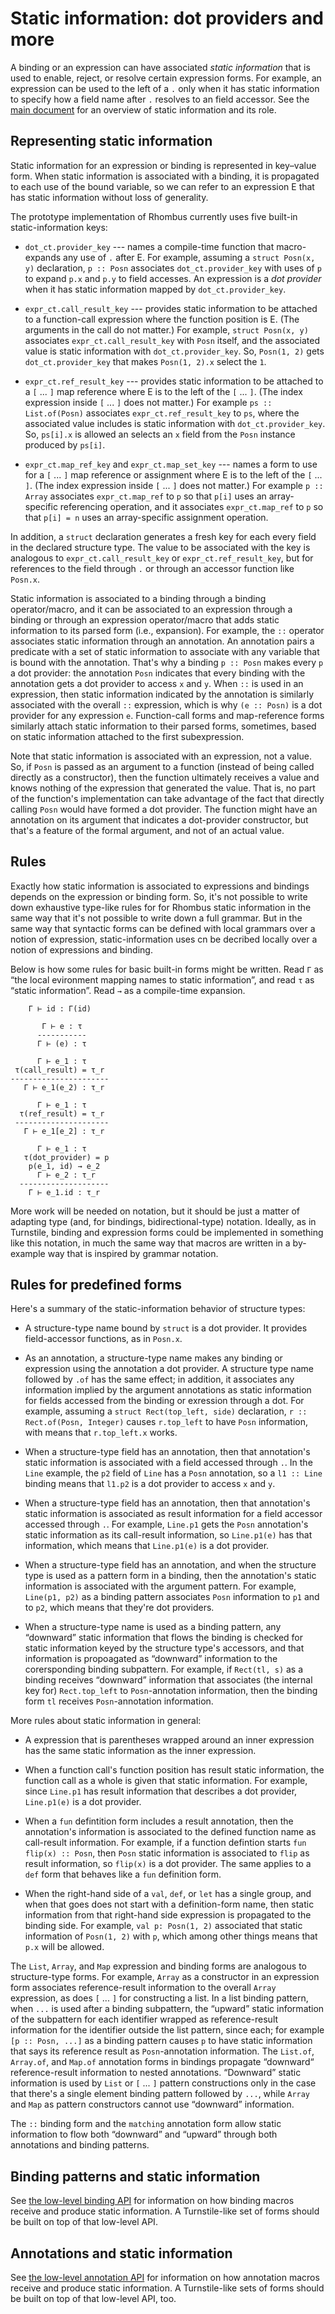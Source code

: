 # Static information: dot providers and more

A binding or an expression can have associated _static information_
that is used to enable, reject, or resolve certain expression forms.
For example, an expression can be used to the left of a `.` only when
it has static information to specify how a field name after `.`
resolves to an field accessor. See the [main
document](0000-rhombus.md#static-information) for an overview of
static information and its role.

## Representing static information

Static information for an expression or binding is represented in
key–value form. When static information is associated with a binding,
it is propagated to each use of the bound variable, so we can refer to
an expression E that has static information without loss of
generality.

The prototype implementation of Rhombus currently uses five built-in
static-information keys:

 * `dot_ct.provider_key` --- names a compile-time function that
   macro-expands any use of `.` after E. For example, assuming a
   `struct Posn(x, y)` declaration, `p :: Posn` associates
   `dot_ct.provider_key` with uses of `p` to expand `p.x` and `p.y` to
   field accesses. An expression is a _dot provider_ when it has
   static information mapped by `dot_ct.provider_key`.

 * `expr_ct.call_result_key` --- provides static information to be
   attached to a function-call expression where the function position
   is E. (The arguments in the call do not matter.) For example,
   `struct Posn(x, y)` associates `expr_ct.call_result_key` with
   `Posn` itself, and the associated value is static information with
   `dot_ct.provider_key`. So, `Posn(1, 2)` gets `dot_ct.provider_key`
   that makes `Posn(1, 2).x` select the `1`.

 * `expr_ct.ref_result_key` --- provides static information to be
   attached to a `[` ... `]` map reference where E is to the left
   of the `[` ... `]`. (The index expression inside `[` ... `]` does
   not matter.) For example `ps :: List.of(Posn)` associates
   `expr_ct.ref_result_key` to `ps`, where the associated value
   includes is static information with `dot_ct.provider_key`. So,
   `ps[i].x` is allowed an selects an `x` field from the `Posn`
   instance produced by `ps[i]`.

 * `expr_ct.map_ref_key` and `expr_ct.map_set_key` --- names a form to
   use for a `[` ... `]` map reference or assignment where E is to
   the left of the `[` ... `]`. (The index expression inside `[` ...
   `]` does not matter.) For example `p :: Array` associates
   `expr_ct.map_ref` to `p` so that `p[i]` uses an array-specific
   referencing operation, and it associates `expr_ct.map_ref` to
   `p` so that `p[i] = n` uses an array-specific assignment operation.

In addition, a `struct` declaration generates a fresh key for each
every field in the declared structure type. The value to be associated
with the key is analogous to `expr_ct.call_result_key` or
`expr_ct.ref_result_key`, but for references to the field through `.`
or through an accessor function like `Posn.x`.

Static information is associated to a binding through a binding
operator/macro, and it can be associated to an expression through a
binding or through an expression operator/macro that adds static
information to its parsed form (i.e., expansion). For example, the
`::` operator associates static information through an annotation. An
annotation pairs a predicate with a set of static information to
associate with any variable that is bound with the annotation. That's
why a binding `p :: Posn` makes every `p` a dot provider: the annotation
`Posn` indicates that every binding with the annotation gets a dot
provider to access `x` and `y`. When `::` is used in an expression,
then static information indicated by the annotation is similarly
associated with the overall `::` expression, which is why `(e ::
Posn)` is a dot provider for any expression `e`. Function-call forms
and map-reference forms similarly attach static information to
their parsed forms, sometimes, based on static information attached to
the first subexpression.

Note that static information is associated with an expression, not a
value. So, if `Posn` is passed as an argument to a function (instead
of being called directly as a constructor), then the function
ultimately receives a value and knows nothing of the expression that
generated the value. That is, no part of the function's implementation
can take advantage of the fact that directly calling `Posn` would have
formed a dot provider. The function might have an annotation on its
argument that indicates a dot-provider constructor, but that's a
feature of the formal argument, and not of an actual value.

## Rules

Exactly how static information is associated to expressions and
bindings depends on the expression or binding form. So, it's not
possible to write down exhaustive type-like rules for for Rhombus
static information in the same way that it's not possible to write
down a full grammar. But in the same way that syntactic forms can be
defined with local grammars over a notion of expression,
static-information uses cn be decribed locally over a notion of
expressions and binding.

Below is how some rules for basic built-in forms might be written.
Read `Γ` as “the local evironment mapping names to static
information”, and read `τ` as “static information”. Read `→` as a
compile-time expansion.

```
    Γ ⊢ id : Γ(id)

       Γ ⊢ e : τ
      -----------
      Γ ⊢ (e) : τ

      Γ ⊢ e_1 : τ 
 τ(call_result) = τ_r
----------------------
   Γ ⊢ e_1(e_2) : τ_r

      Γ ⊢ e_1 : τ 
  τ(ref_result) = τ_r
 ---------------------
   Γ ⊢ e_1[e_2] : τ_r

      Γ ⊢ e_1 : τ
   τ(dot_provider) = p
    p(e_1, id) → e_2
      Γ ⊢ e_2 : τ_r
  --------------------
    Γ ⊢ e_1.id : τ_r
```

More work will be needed on notation, but it should be just a matter
of adapting type (and, for bindings, bidirectional-type) notation.
Ideally, as in Turnstile, binding and expression forms could be
implemented in something like this notation, in much the same way that
macros are written in a by-example way that is inspired by grammar
notation.

## Rules for predefined forms

Here's a summary of the static-information behavior of structure
types:

 * A structure-type name bound by `struct` is a dot provider. It
   provides field-accessor functions, as in `Posn.x`.

 * As an annotation, a structure-type name makes any binding or
   expression using the annotation a dot provider. A structure type name
   followed by `.of` has the same effect; in addition, it associates
   any information implied by the argument annotations as static
   information for fields accessed from the binding or exression
   through a dot. For example, assuming a `struct Rect(top_left,
   side)` declaration, `r :: Rect.of(Posn, Integer)` causes
   `r.top_left` to have `Posn` information, with means that
   `r.top_left.x` works.

 * When a structure-type field has an annotation, then that annotation's
   static information is associated with a field accessed through `.`.
   In the `Line` example, the `p2` field of `Line` has a `Posn`
   annotation, so a `l1 :: Line` binding means that `l1.p2` is a dot
   provider to access `x` and `y`.

 * When a structure-type field has an annotation, then that annotation's
   static information is associated as result information for a field
   accessor accessed through `.`. For example, `Line.p1` gets the
   `Posn` annotation's static information as its call-result
   information, so `Line.p1(e)` has that information, which means that
   `Line.p1(e)` is a dot provider.

 * When a structure-type field has an annotation, and when the structure
   type is used as a pattern form in a binding, then the annotation's
   static information is associated with the argument pattern. For
   example, `Line(p1, p2)` as a binding pattern associates `Posn`
   information to `p1` and to `p2`, which means that they're dot
   providers.

 * When a structure-type name is used as a binding pattern, any
   “downward” static information that flows the binding is checked for
   static information keyed by the structure type's accessors, and
   that information is propoagated as “downward” information to the
   corersponding binding subpattern. For example, if `Rect(tl, s)` as
   a binding receives “downward” information that associates (the
   internal key for) `Rect.top_left` to `Posn`-annotation information,
   then the binding form `tl` receives `Posn`-annotation information.

More rules about static information in general:

 * A expression that is parentheses wrapped around an inner expression
   has the same static information as the inner expression.

 * When a function call's function position has result static
   information, the function call as a whole is given that static
   information. For example, since `Line.p1` has result information
   that describes a dot provider, `Line.p1(e)` is a dot provider.

 * When a `fun` defintition form includes a result annotation, then the
   annotation's information is associated to the defined function name
   as call-result information. For example, if a function defintion
   starts `fun flip(x) :: Posn`, then `Posn` static information is
   associated to `flip` as result information, so `flip(x)` is a dot
   provider. The same applies to a `def` form that behaves like a
   `fun` definition form.

 * When the right-hand side of a `val`, `def`, or `let` has a single
   group, and when that goes does not start with a definition-form
   name, then static information from that right-hand side expression
   is propagated to the binding side. For example, `val p: Posn(1, 2)`
   associated that static information of `Posn(1, 2)` with `p`, which
   among other things means that `p.x` will be allowed.

The `List`, `Array`, and `Map` expression and binding forms are
analogous to structure-type forms. For example, `Array` as a
constructor in an expression form associates reference-result
information to the overall `Array` expression, as does `[` ... `]` for
constructing a list. In a list binding pattern, when `...` is used
after a binding subpattern, the “upward” static information of the
subpattern for each identifier wrapped as reference-result information
for the identifier outside the list pattern, since each; for example
`[p :: Posn, ...]` as a binding pattern causes `p` to have static
information that says its reference result as `Posn`-annotation
information. The `List.of`, `Array.of`, and `Map.of` annotation forms in
bindings propagate “downward“ reference-result information to nested
annotations. “Downward” static information is used by `List` or `[` ...
`]` pattern constructions only in the case that there's a single
element binding pattern followed by `...`, while `Array` and `Map` as
pattern constructors cannot use “downward” information.

The `::` binding form and the `matching` annotation form allow static
information to flow both “downward” and “upward” through both
annotations and binding patterns.

## Binding patterns and static information

See [the low-level binding API](binding-macros.md) for information on
how binding macros receive and produce static information. A
Turnstile-like set of forms should be built on top of that low-level
API.

## Annotations and static information

See [the low-level annotation API](annotation-macros.md) for information on
how annotation macros receive and produce static information. A
Turnstile-like sets of forms should be built on top of that low-level
API, too.
